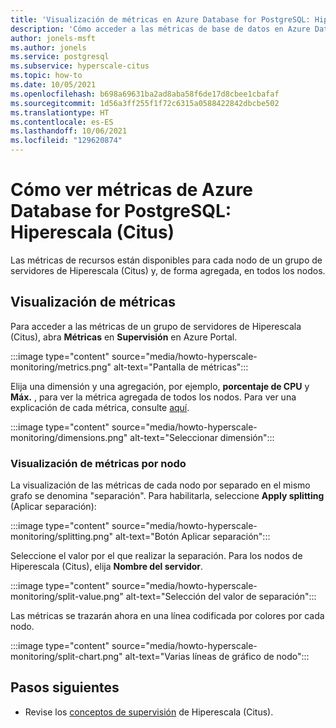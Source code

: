 ```yaml
---
title: 'Visualización de métricas en Azure Database for PostgreSQL: Hiperescala (Citus)'
description: 'Cómo acceder a las métricas de base de datos en Azure Database for PostgreSQL: Hiperescala (Citus)'
author: jonels-msft
ms.author: jonels
ms.service: postgresql
ms.subservice: hyperscale-citus
ms.topic: how-to
ms.date: 10/05/2021
ms.openlocfilehash: b698a69631ba2ad8aba58f6de17d8cbee1cbafaf
ms.sourcegitcommit: 1d56a3ff255f1f72c6315a0588422842dbcbe502
ms.translationtype: HT
ms.contentlocale: es-ES
ms.lasthandoff: 10/06/2021
ms.locfileid: "129620874"
---
```

# <a name="how-to-view-metrics-in-azure-database-for-postgresql---hyperscale-citus"></a>Cómo ver métricas de Azure Database for PostgreSQL: Hiperescala (Citus)

Las métricas de recursos están disponibles para cada nodo de un grupo de servidores de Hiperescala (Citus) y, de forma agregada, en todos los nodos.

## <a name="view-metrics"></a>Visualización de métricas

Para acceder a las métricas de un grupo de servidores de Hiperescala (Citus), abra **Métricas** en **Supervisión** en Azure Portal.

:::image type="content" source="media/howto-hyperscale-monitoring/metrics.png" alt-text="Pantalla de métricas":::

Elija una dimensión y una agregación, por ejemplo, **porcentaje de CPU** y **Máx.** , para ver la métrica agregada de todos los nodos. Para ver una explicación de cada métrica, consulte [aquí](concepts-hyperscale-monitoring.md#list-of-metrics).

:::image type="content" source="media/howto-hyperscale-monitoring/dimensions.png" alt-text="Seleccionar dimensión":::

### <a name="view-metrics-per-node"></a>Visualización de métricas por nodo

La visualización de las métricas de cada nodo por separado en el mismo grafo se denomina "separación".
Para habilitarla, seleccione **Apply splitting** (Aplicar separación):

:::image type="content" source="media/howto-hyperscale-monitoring/splitting.png" alt-text="Botón Aplicar separación":::

Seleccione el valor por el que realizar la separación. Para los nodos de Hiperescala (Citus), elija **Nombre del servidor**.

:::image type="content" source="media/howto-hyperscale-monitoring/split-value.png" alt-text="Selección del valor de separación":::

Las métricas se trazarán ahora en una línea codificada por colores por cada nodo.

:::image type="content" source="media/howto-hyperscale-monitoring/split-chart.png" alt-text="Varias líneas de gráfico de nodo":::

## <a name="next-steps"></a>Pasos siguientes

* Revise los [conceptos de supervisión](concepts-hyperscale-monitoring.md) de Hiperescala (Citus).
